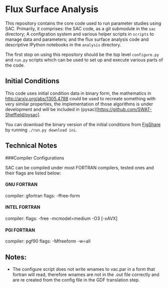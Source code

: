 Flux Surface Analysis
=====================

This repository contains the core code used to run parameter studies
using SAC. Primarily, it comprises: the SAC code, as a git
submodule in the `sac` directory; A configration system and various
helper scripts in `scripts` to manage data and parameters; and the
flux surface analysis code and descriptive IPython notebooks in the
`analysis` directory.

The first stop on using this repository should be the top level
`configure.py` and `run.py` scripts which can be used to set up and
execute various parts of the code.

Initial Conditions
------------------

This code uses initial condition data in binary form, the
mathematics in http://arxiv.org/abs/1305.4788 could be used to
recreate something with very similar properties, the implementation
of those algorithms is under development and will be included in
(pysac)[https://github.com/SWAT-Sheffield/pysac].

You can download the binary version of the initial conditions from
[FigShare](http://figshare.com/articles/SAC_Magnetohydrostatic_Background_Conditions/1308563)
by running `./run.py download ini`.

Technical Notes
---------------

###Compiler Configurations

SAC can be compiled under most FORTRAN compilers, tested ones and their flags
are listed below:

#### GNU FORTRAN
compiler: gfortran
flags: -ffree-form

#### INTEL FORTRAN
compiler:
flags: -free -mcmodel=medium -O3 [-xAVX]

#### PGI FORTRAN
compiler: pgf90
flags: -Mfreeform -w=all

Notes:
------

* The configure script does not write wnames to vac.par in a form that fortran will read, therefore wnames are not in the .out file correctly and are re created from the config file in the GDF translation step.
